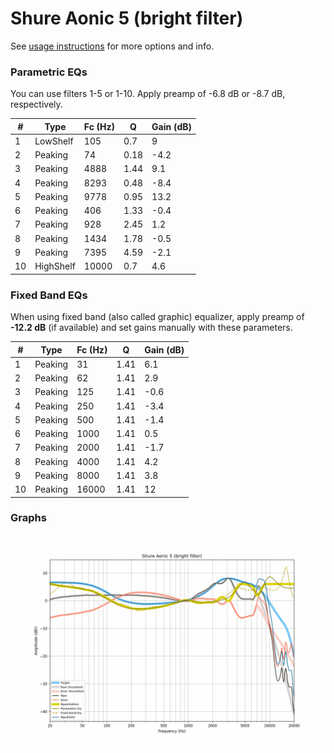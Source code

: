 # Shure Aonic 5 (bright filter)
See [usage instructions](https://github.com/jaakkopasanen/AutoEq#usage) for more options and info.

### Parametric EQs
You can use filters 1-5 or 1-10. Apply preamp of -6.8 dB or -8.7 dB, respectively.

|   # | Type      |   Fc (Hz) |    Q |   Gain (dB) |
|-----|-----------|-----------|------|-------------|
|   1 | LowShelf  |       105 | 0.7  |         9   |
|   2 | Peaking   |        74 | 0.18 |        -4.2 |
|   3 | Peaking   |      4888 | 1.44 |         9.1 |
|   4 | Peaking   |      8293 | 0.48 |        -8.4 |
|   5 | Peaking   |      9778 | 0.95 |        13.2 |
|   6 | Peaking   |       406 | 1.33 |        -0.4 |
|   7 | Peaking   |       928 | 2.45 |         1.2 |
|   8 | Peaking   |      1434 | 1.78 |        -0.5 |
|   9 | Peaking   |      7395 | 4.59 |        -2.1 |
|  10 | HighShelf |     10000 | 0.7  |         4.6 |

### Fixed Band EQs
When using fixed band (also called graphic) equalizer, apply preamp of **-12.2 dB** (if available) and set gains manually with these parameters.

|   # | Type    |   Fc (Hz) |    Q |   Gain (dB) |
|-----|---------|-----------|------|-------------|
|   1 | Peaking |        31 | 1.41 |         6.1 |
|   2 | Peaking |        62 | 1.41 |         2.9 |
|   3 | Peaking |       125 | 1.41 |        -0.6 |
|   4 | Peaking |       250 | 1.41 |        -3.4 |
|   5 | Peaking |       500 | 1.41 |        -1.4 |
|   6 | Peaking |      1000 | 1.41 |         0.5 |
|   7 | Peaking |      2000 | 1.41 |        -1.7 |
|   8 | Peaking |      4000 | 1.41 |         4.2 |
|   9 | Peaking |      8000 | 1.41 |         3.8 |
|  10 | Peaking |     16000 | 1.41 |        12   |

### Graphs
![](./Shure%20Aonic%205%20(bright%20filter).png)
